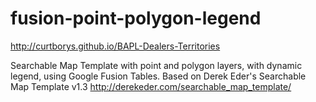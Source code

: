 fusion-point-polygon-legend
===============================

http://curtborys.github.io/BAPL-Dealers-Territories

Searchable Map Template with point and polygon layers, with dynamic legend, using Google Fusion Tables. Based on Derek Eder's Searchable Map Template v1.3 http://derekeder.com/searchable_map_template/
